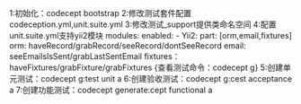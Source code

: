 1:初始化：codecept bootstrap
2:修改测试套件配置codeception.yml,unit.suite.yml
3:修改测试_support提供类命名空间
4:配置 unit.suite.yml支持yii2模块
    modules:
      enabled:
        - Yii2:
            part: [orm,email,fixtures]
  orm: haveRecord/grabRecord/seeRecord/dontSeeRecord
  email: seeEmailsIsSent/grabLastSentEmail
  fixtures：haveFixtures/grabFixture/grabFixtures
  {查看测试命令：codecept g}
5:创建单元测试：codecept g:test unit a
6:创建验收测试：codecept g:cest acceptance a
7:创建功能测试：codecept generate:cept functional a
